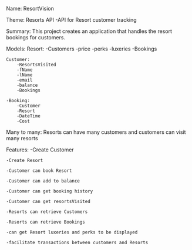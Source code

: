 Name: ResortVision

Theme: Resorts API
    -API for Resort customer tracking

Summary: This project creates an application that handles the resort bookings for customers.

Models:
    Resort:
        -Customers
        -price
        -perks
        -luxeries
        -Bookings
    
    Customer:
        -ResortsVisited
        -fName
        -lName
        -email
        -balance
        -Bookings
    
    -Booking:
        -Customer
        -Resort
        -DateTime
        -Cost
    

Many to many: Resorts can have many customers and customers can visit many resorts

Features:
    -Create Customer

    -Create Resort

    -Customer can book Resort

    -Customer can add to balance

    -Customer can get booking history

    -Customer can get resortsVisited

    -Resorts can retrieve Customers

    -Resorts can retrieve Bookings

    -can get Resort luxeries and perks to be displayed

    -facilitate transactions between customers and Resorts

    

